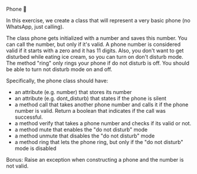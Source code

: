 Phone 📱

In this exercise, we create a class that will represent a very basic phone (no WhatsApp, just calling).

The class phone gets initialized with a number and saves this number.
You can call the number, but only if it's valid.
A phone number is considered valid if it starts with a zero and it has 11 digits.
Also, you don't want to get disturbed while eating ice cream, so you can turn on don't disturb mode.
The method "ring" only rings your phone if do not disturb is off. You should be able to turn not disturb mode on and off.

Specifically, the phone class should have:
- an attribute (e.g. number) that stores its number
- an attribute (e.g. dont_disturb) that states if the phone is silent
- a method call that takes another phone number and calls it if the phone number is valid. Return a boolean
  that indicates if the call was successful.
- a method verify that takes a phone number and checks if its valid or not.
- a method mute that enables the "do not disturb" mode
- a method unmute that disables the "do not disturb" mode
- a method ring that lets the phone ring, but only if the "do not disturb" mode is disabled

Bonus: Raise an exception when constructing a phone and the number is not valid.
